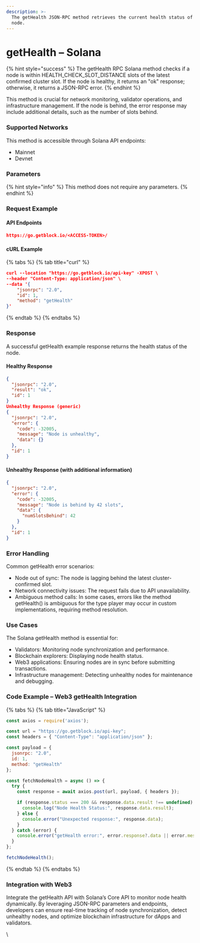 ```yaml
---
description: >-
  The getHealth JSON-RPC method retrieves the current health status of a Solana
  node.
---
```


# getHealth – Solana

{% hint style="success" %}
The getHealth RPC Solana method checks if a node is within HEALTH\_CHECK\_SLOT\_DISTANCE slots of the latest confirmed cluster slot. If the node is healthy, it returns an "ok" response; otherwise, it returns a JSON-RPC error.
{% endhint %}

This method is crucial for network monitoring, validator operations, and infrastructure management. If the node is behind, the error response may include additional details, such as the number of slots behind.

### Supported Networks

This method is accessible through Solana API endpoints:

* Mainnet
* Devnet

### Parameters

{% hint style="info" %}
This method does not require any parameters.
{% endhint %}

### Request Example

#### API Endpoints

```json
https://go.getblock.io/<ACCESS-TOKEN>/
```

#### cURL Example

{% tabs %}
{% tab title="curl" %}
```json
curl --location "https://go.getblock.io/api-key" -XPOST \
--header "Content-Type: application/json" \
--data '{
    "jsonrpc": "2.0",
    "id": 1,
    "method": "getHealth"
}'
```
{% endtab %}
{% endtabs %}

### Response

A successful getHealth example response returns the health status of the node.

#### Healthy Response

```json
{
  "jsonrpc": "2.0",
  "result": "ok",
  "id": 1
}
Unhealthy Response (generic)
{
  "jsonrpc": "2.0",
  "error": {
    "code": -32005,
    "message": "Node is unhealthy",
    "data": {}
  },
  "id": 1
}
```

#### Unhealthy Response (with additional information)

```json
{
  "jsonrpc": "2.0",
  "error": {
    "code": -32005,
    "message": "Node is behind by 42 slots",
    "data": {
      "numSlotsBehind": 42
    }
  },
  "id": 1
}
```

### Error Handling

Common getHealth error scenarios:

* Node out of sync: The node is lagging behind the latest cluster-confirmed slot.
* Network connectivity issues: The request fails due to API unavailability.
* Ambiguous method calls: In some cases, errors like the method getHealth() is ambiguous for the type player may occur in custom implementations, requiring method resolution.

### Use Cases

The Solana getHealth method is essential for:

* Validators: Monitoring node synchronization and performance.
* Blockchain explorers: Displaying node health status.
* Web3 applications: Ensuring nodes are in sync before submitting transactions.
* Infrastructure management: Detecting unhealthy nodes for maintenance and debugging.

### Code Example – Web3 getHealth Integration

{% tabs %}
{% tab title="JavaScript" %}
```javascript
const axios = require('axios');

const url = "https://go.getblock.io/api-key"; 
const headers = { "Content-Type": "application/json" };

const payload = {
  jsonrpc: "2.0",
  id: 1,
  method: "getHealth"
};

const fetchNodeHealth = async () => {
  try {
    const response = await axios.post(url, payload, { headers });

    if (response.status === 200 && response.data.result !== undefined) {
      console.log("Node Health Status:", response.data.result);
    } else {
      console.error("Unexpected response:", response.data);
    }
  } catch (error) {
    console.error("getHealth error:", error.response?.data || error.message);
  }
};

fetchNodeHealth();

```
{% endtab %}
{% endtabs %}

### Integration with Web3

Integrate the getHealth API with Solana’s Core API to monitor node health dynamically. By leveraging JSON-RPC parameters and endpoints, developers can ensure real-time tracking of node synchronization, detect unhealthy nodes, and optimize blockchain infrastructure for dApps and validators.

\
